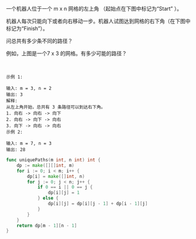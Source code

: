 一个机器人位于一个 m x n 网格的左上角 （起始点在下图中标记为“Start” ）。    

机器人每次只能向下或者向右移动一步。机器人试图达到网格的右下角（在下图中标记为“Finish”）。   
  
问总共有多少条不同的路径？   



例如，上图是一个7 x 3 的网格。有多少可能的路径？   

 
```
示例 1:

输入: m = 3, n = 2
输出: 3
解释:
从左上角开始，总共有 3 条路径可以到达右下角。
1. 向右 -> 向右 -> 向下
2. 向右 -> 向下 -> 向右
3. 向下 -> 向右 -> 向右
示例 2:

输入: m = 7, n = 3
输出: 28
```
```go
func uniquePaths(m int, n int) int {
	dp := make([][]int, m)
	for i := 0; i < m; i++ {
		dp[i] = make([]int, n)
		for j := 0; j < n; j++ {
			if 0 == i || 0 == j {
				dp[i][j] = 1
			} else {
				dp[i][j] = dp[i][j - 1] + dp[i - 1][j]
			}
		}
	}
	return dp[m - 1][n - 1]
}

```
